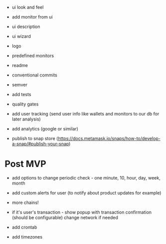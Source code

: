 - ui look and feel
- add monitor from ui
- ui description
- ui wizard
- logo
- predefined monitors

- readme
- conventional commits
- semver

- add tests

- quality gates

- add user tracking (send user info like wallets and monitors to our db for later analysis)
- add analytics (google or similar)

- publish to snap store (https://docs.metamask.io/snaps/how-to/develop-a-snap/#publish-your-snap)

# Post MVP
- add options to change  periodic check - one minute, 10, hour, day, week, month
- add custom alerts for user (to notify about product updates for example)
- more chains!
- if it's user's transaction - show popup with transaction confirmation (should be configurable) change network if needed

- add crontab
- add timezones
